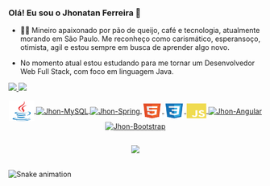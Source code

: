 ### Olá! Eu sou o Jhonatan Ferreira 👋

- 🌻🔺 Mineiro apaixonado por pão de queijo, café e tecnologia, atualmente morando em São Paulo. Me reconheço como carismático, esperansoço, otimista, agil e estou sempre em busca de aprender algo novo.

- No momento atual estou estudando para me tornar um Desenvolvedor Web Full Stack, com foco em linguagem Java.

<div align="left"><a href="https://github.com/jhonatanferreira94"><img width="51%" src="https://github-readme-stats.vercel.app/api?username=jhonatanferreira94&show_icons=true&theme=ayu-mirage&include_all_commits=true&count_private=true"/>
<img width="43%" src="https://github-readme-stats.vercel.app/api/top-langs/?username=jhonatanferreira94&layout=compact&langs_count=7&theme=ayu-mirage"/>
   
</div>
  
  <div align="center": inline_block"><br>
  <img align="center" alt= "Jhon-Java" height="40" width="50" src="https://github.com/devicons/devicon/blob/master/icons/java/java-original.svg">
  <img align="center" alt="Jhon-MySQL" height="35" width="45" src="https://cdn.jsdelivr.net/gh/devicons/devicon/icons/mysql/mysql-original.svg" />
  <img align="center"alt="Jhon-Spring" height="35" width="35" src="https://cdn.jsdelivr.net/gh/devicons/devicon/icons/spring/spring-original.svg" />
  <img align="center" alt="Jhon-HTML" height="30" width="40" src="https://raw.githubusercontent.com/devicons/devicon/master/icons/html5/html5-original.svg">
  <img align="center" alt="Jhon-CSS" height="30" width="40" src="https://raw.githubusercontent.com/devicons/devicon/master/icons/css3/css3-original.svg">
  <img align="center" alt="Jhon-Js" height="30" width="40" src="https://raw.githubusercontent.com/devicons/devicon/master/icons/javascript/javascript-plain.svg">
  <img align="center" alt="Jhon-Angular" height="35" width="40" src="https://cdn.jsdelivr.net/gh/devicons/devicon/icons/angularjs/angularjs-plain.svg" /> 
  <img align="center" alt="Jhon-Bootstrap" height="35" width="40" src="https://cdn.jsdelivr.net/gh/devicons/devicon/icons/bootstrap/bootstrap-original.svg" />
 </div>
  

  
  
  ##
  ###
 
<div align="center">   
<a href="https://www.linkedin.com/in/jhonatan-ferreira-61191b33/" target="_blank"><img src="https://img.shields.io/badge/-LinkedIn-%230077B5?style=for-the-badge&logo=linkedin&logoColor=white" target="_blank"></a> 
      

##
####
    
</div>

![Snake animation](https://github.com/jhonatanferreira94/jhonatanferreira94/blob/output/github-contribution-grid-snake.svg)
